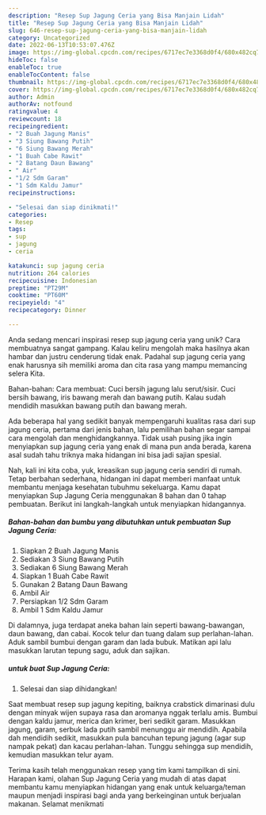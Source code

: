 ```yaml
---
description: "Resep Sup Jagung Ceria yang Bisa Manjain Lidah"
title: "Resep Sup Jagung Ceria yang Bisa Manjain Lidah"
slug: 646-resep-sup-jagung-ceria-yang-bisa-manjain-lidah
category: Uncategorized
date: 2022-06-13T10:53:07.476Z
image: https://img-global.cpcdn.com/recipes/6717ec7e3368d0f4/680x482cq70/sup-jagung-ceria-foto-resep-utama.jpg
hideToc: false
enableToc: true
enableTocContent: false
thumbnail: https://img-global.cpcdn.com/recipes/6717ec7e3368d0f4/680x482cq70/sup-jagung-ceria-foto-resep-utama.jpg
cover: https://img-global.cpcdn.com/recipes/6717ec7e3368d0f4/680x482cq70/sup-jagung-ceria-foto-resep-utama.jpg
author: Admin
authorAv: notfound
ratingvalue: 4
reviewcount: 18
recipeingredient:
- "2 Buah Jagung Manis"
- "3 Siung Bawang Putih"
- "6 Siung Bawang Merah"
- "1 Buah Cabe Rawit"
- "2 Batang Daun Bawang"
- " Air"
- "1/2 Sdm Garam"
- "1 Sdm Kaldu Jamur"
recipeinstructions:

- "Selesai dan siap dinikmati!"
categories:
- Resep
tags:
- sup
- jagung
- ceria

katakunci: sup jagung ceria 
nutrition: 264 calories
recipecuisine: Indonesian
preptime: "PT29M"
cooktime: "PT60M"
recipeyield: "4"
recipecategory: Dinner

---
```





Anda sedang mencari inspirasi resep sup jagung ceria yang unik? Cara membuatnya sangat gampang. Kalau keliru mengolah maka hasilnya akan hambar dan justru cenderung tidak enak. Padahal sup jagung ceria yang enak harusnya sih memiliki aroma dan cita rasa yang mampu memancing selera Kita.





Bahan-bahan: Cara membuat: Cuci bersih jagung lalu serut/sisir. Cuci bersih bawang, iris bawang merah dan bawang putih. Kalau sudah mendidih masukkan bawang putih dan bawang merah.

Ada beberapa hal yang sedikit banyak mempengaruhi kualitas rasa dari sup jagung ceria, pertama dari jenis bahan, lalu pemilihan bahan segar sampai cara mengolah dan menghidangkannya. Tidak usah pusing jika ingin menyiapkan sup jagung ceria yang enak di mana pun anda berada, karena asal sudah tahu triknya maka hidangan ini bisa jadi sajian spesial.






Nah, kali ini kita coba, yuk, kreasikan sup jagung ceria sendiri di rumah. Tetap berbahan sederhana, hidangan ini dapat memberi manfaat untuk membantu menjaga kesehatan tubuhmu sekeluarga. Kamu dapat menyiapkan Sup Jagung Ceria menggunakan 8 bahan dan 0 tahap pembuatan. Berikut ini langkah-langkah untuk menyiapkan hidangannya.

<!--inarticleads1-->

##### Bahan-bahan dan bumbu yang dibutuhkan untuk pembuatan Sup Jagung Ceria:

1. Siapkan 2 Buah Jagung Manis
1. Sediakan 3 Siung Bawang Putih
1. Sediakan 6 Siung Bawang Merah
1. Siapkan 1 Buah Cabe Rawit
1. Gunakan 2 Batang Daun Bawang
1. Ambil  Air
1. Persiapkan 1/2 Sdm Garam
1. Ambil 1 Sdm Kaldu Jamur


Di dalamnya, juga terdapat aneka bahan lain seperti bawang-bawangan, daun bawang, dan cabai. Kocok telur dan tuang dalam sup perlahan-lahan. Aduk sambil bumbui dengan garam dan lada bubuk. Matikan api lalu masukkan larutan tepung sagu, aduk dan sajikan. 

<!--inarticleads2-->

#####  untuk buat Sup Jagung Ceria:


1. Selesai dan siap dihidangkan!

Saat membuat resep sup jagung kepiting, baiknya crabstick dimarinasi dulu dengan minyak wijen supaya rasa dan aromanya nggak terlalu amis. Bumbui dengan kaldu jamur, merica dan krimer, beri sedikit garam. Masukkan jagung, garam, serbuk lada putih sambil menunggu air mendidih. Apabila dah mendidih sedikit, masukkan pula bancuhan tepung jagung (agar sup nampak pekat) dan kacau perlahan-lahan. Tunggu sehingga sup mendidih, kemudian masukkan telur ayam. 

Terima kasih telah menggunakan resep yang tim kami tampilkan di sini. Harapan kami, olahan Sup Jagung Ceria yang mudah di atas dapat membantu kamu menyiapkan hidangan yang enak untuk keluarga/teman maupun menjadi inspirasi bagi anda yang berkeinginan untuk berjualan makanan. Selamat menikmati
